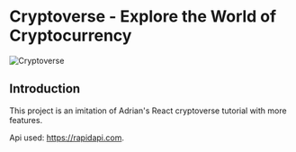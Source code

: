 # Cryptoverse - Explore the World of Cryptocurrency

![Cryptoverse](https://i.ibb.co/8gh5Jc8/image.png)

## Introduction

This project is an imitation of Adrian's React cryptoverse tutorial with more features.

Api used: https://rapidapi.com.
